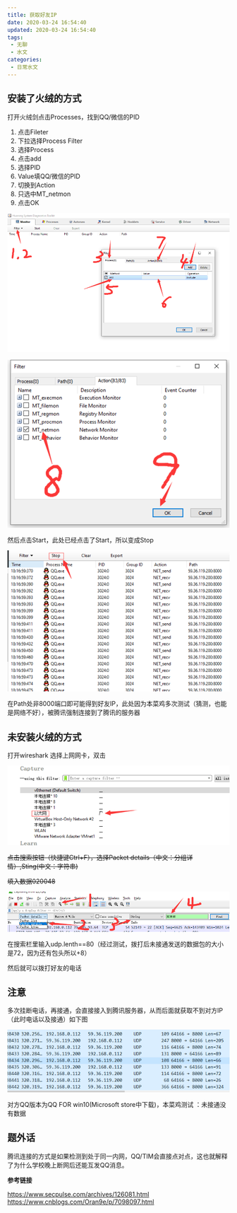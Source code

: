 ```yaml
---
title: 获取好友IP
date: 2020-03-24 16:54:40
updated: 2020-03-24 16:54:40
tags:
 - 无聊
 - 水文
categories: 
 - 日常水文
---
```


## 安装了火绒的方式

打开火绒剑点击Processes，找到QQ/微信的PID

1. 点击Fileter
2. 下拉选择Process Filter
3. 选择Process
4. 点击add 
5. 选择PID
6. Value填QQ/微信的PID
7. 切换到Action
8. 只选中MT_netmon
9. 点击OK

![](/pic/136.png)

![](/pic/137.png)

然后点击Start，此处已经点击了Start，所以变成Stop

![](/pic/138.png)

在Path处非8000端口即可能得到好友IP，此处因为本菜鸡多次测试（猜测，也能是网络不好），被腾讯强制连接到了腾讯的服务器

## 未安装火绒的方式

打开wireshark 选择上网网卡，双击

~~![](/pic/133.png)~~

~~点击搜索按钮（快捷键Ctrl+F），选择Packet details（中文：分组详情）,Sting(中文：字符串)~~

~~填入数据020048~~

~~![](/pic/134.png)~~

在搜索栏里输入udp.lenth==80（经过测试，拨打后未接通发送的数据包的大小是72，因为还有包头所以+8）

然后就可以拨打好友的电话



## 注意

多次挂断电话，再接通，会直接接入到腾讯服务器，从而后面就获取不到对方IP（此时电话以及接通）如下图

![](/pic/135.png)

对方QQ版本为QQ FOR win10(Microsoft  store中下载)，本菜鸡测试 ：未接通没有数据



## 题外话

腾讯连接的方式是如果检测到处于同一内网，QQ/TIM会直接点对点，这也就解释了为什么学校晚上断网后还能互发QQ消息。

**参考链接**

https://www.secpulse.com/archives/126081.html
https://www.cnblogs.com/Oran9e/p/7098097.html